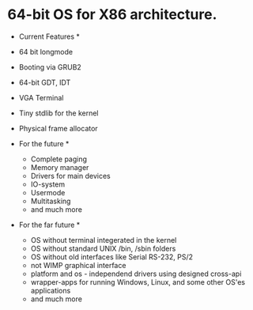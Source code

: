 # 64-bit OS for X86 architecture.


* Current Features *

* 64 bit longmode
* Booting via GRUB2
* 64-bit GDT, IDT
* VGA Terminal
* Tiny stdlib for the kernel
* Physical frame allocator

* For the future *
    - Complete paging
    - Memory manager
    - Drivers for main devices
    - IO-system
    - Usermode
    - Multitasking
    - and much more
    
* For the far future *

    - OS without terminal integerated in the kernel
    - OS without standard UNIX /bin, /sbin folders
    - OS without old interfaces like Serial RS-232, PS/2
    - not WIMP graphical interface
    - platform and os - independend drivers using designed cross-api
    - wrapper-apps for running Windows, Linux, and some other OS'es applications
    - and much more
